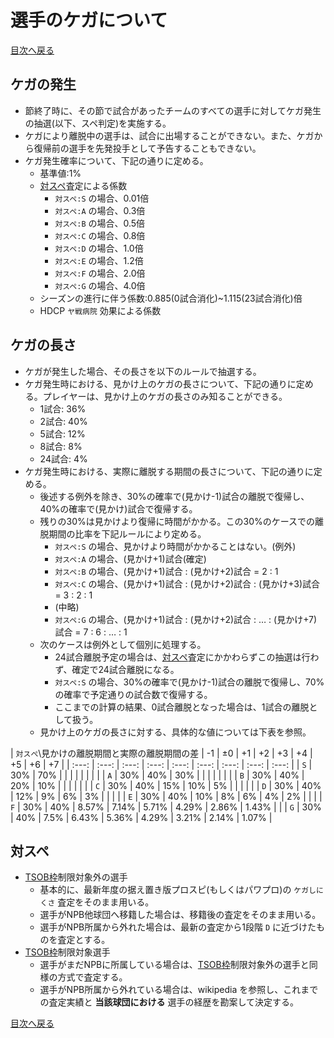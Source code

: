 # 選手のケガについて

[目次へ戻る](/README.md)

## ケガの発生

- 節終了時に、その節で試合があったチームのすべての選手に対してケガ発生の抽選(以下、スペ判定)を実施する。
- ケガにより離脱中の選手は、試合に出場することができない。また、ケガから復帰前の選手を先発投手として予告することもできない。
- ケガ発生確率について、下記の通りに定める。
    - 基準値:1%
    - [対スペ](#対スペ)査定による係数
        - `対スペ:S` の場合、0.01倍
        - `対スペ:A` の場合、0.3倍
        - `対スペ:B` の場合、0.5倍
        - `対スペ:C` の場合、0.8倍
        - `対スペ:D` の場合、1.0倍
        - `対スペ:E` の場合、1.2倍
        - `対スペ:F` の場合、2.0倍
        - `対スペ:G` の場合、4.0倍
    - シーズンの進行に伴う係数:0.885(0試合消化)~1.115(23試合消化)倍
    - HDCP `ヤ戦病院` 効果による係数

## ケガの長さ

- ケガが発生した場合、その長さを以下のルールで抽選する。
- ケガ発生時における、見かけ上のケガの長さについて、下記の通りに定める。プレイヤーは、見かけ上のケガの長さのみ知ることができる。
    - 1試合: 36%
    - 2試合: 40%
    - 5試合: 12%
    - 8試合: 8%
    - 24試合: 4%
- ケガ発生時における、実際に離脱する期間の長さについて、下記の通りに定める。
    - 後述する例外を除き、30%の確率で(見かけ-1)試合の離脱で復帰し、40%の確率で(見かけ)試合で復帰する。
    - 残りの30%は見かけより復帰に時間がかかる。この30%のケースでの離脱期間の比率を下記ルールにより定める。
        - `対スペ:S` の場合、見かけより時間がかかることはない。(例外)
        - `対スペ:A` の場合、(見かけ+1)試合(確定)
        - `対スペ:B` の場合、(見かけ+1)試合 : (見かけ+2)試合 = 2 : 1
        - `対スペ:C` の場合、(見かけ+1)試合 : (見かけ+2)試合 : (見かけ+3)試合 = 3 : 2 : 1
        - (中略)
        - `対スペ:G` の場合、(見かけ+1)試合 : (見かけ+2)試合 : … : (見かけ+7)試合 = 7 : 6 : … : 1
    - 次のケースは例外として個別に処理する。
        - 24試合離脱予定の場合は、[対スペ](#対スペ)査定にかかわらずこの抽選は行わず、確定で24試合離脱になる。
        - `対スペ:S` の場合、30%の確率で(見かけ-1)試合の離脱で復帰し、70%の確率で予定通りの試合数で復帰する。
        - ここまでの計算の結果、0試合離脱となった場合は、1試合の離脱として扱う。
    - 見かけ上のケガの長さに対する、具体的な値については下表を参照。

| `対スぺ`\見かけの離脱期間と実際の離脱期間の差 | -1 | ±0 | +1 | +2 | +3 | +4 | +5 | +6 | +7 |
| :---: | :---: | :---: | :---: | :---: | :---: | :---: | :---: | :---: |
| `S` | 30% | 70% | | | | | | | |
| `A` | 30% | 40% | 30% | | | | | | |
| `B` | 30% | 40% | 20% | 10% | | | | | |
| `C` | 30% | 40% | 15% | 10% | 5% | | | | |
| `D` | 30% | 40% | 12% | 9% | 6% | 3% | | | |
| `E` | 30% | 40% | 10% | 8% | 6% | 4% | 2% | | |
| `F` | 30% | 40% | 8.57% | 7.14% | 5.71% | 4.29% | 2.86% | 1.43% | |
| `G` | 30% | 40% | 7.5% | 6.43% | 5.36% | 4.29% | 3.21% | 2.14% | 1.07% |

## 対スペ

- [TSOB枠](/others.md/#tsob枠)制限対象外の選手
    - 基本的に、最新年度の据え置き版プロスピ(もしくはパワプロ)の `ケガしにくさ` 査定をそのまま用いる。
    - 選手がNPB他球団へ移籍した場合は、移籍後の査定をそのまま用いる。
    - 選手がNPB所属から外れた場合は、最新の査定から1段階 `D` に近づけたものを査定とする。
- [TSOB枠](/others.md/#tsob枠)制限対象選手
    - 選手がまだNPBに所属している場合は、[TSOB枠](/others.md/#tsob枠)制限対象外の選手と同様の方式で査定する。
    - 選手がNPB所属から外れている場合は、wikipedia を参照し、これまでの査定実績と **当該球団における** 選手の経歴を勘案して決定する。

[目次へ戻る](/README.md)
